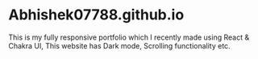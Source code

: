# Abhishek07788.github.io
This is my fully responsive portfolio which I recently made using React &amp; Chakra UI, This website has Dark mode, Scrolling functionality etc.

